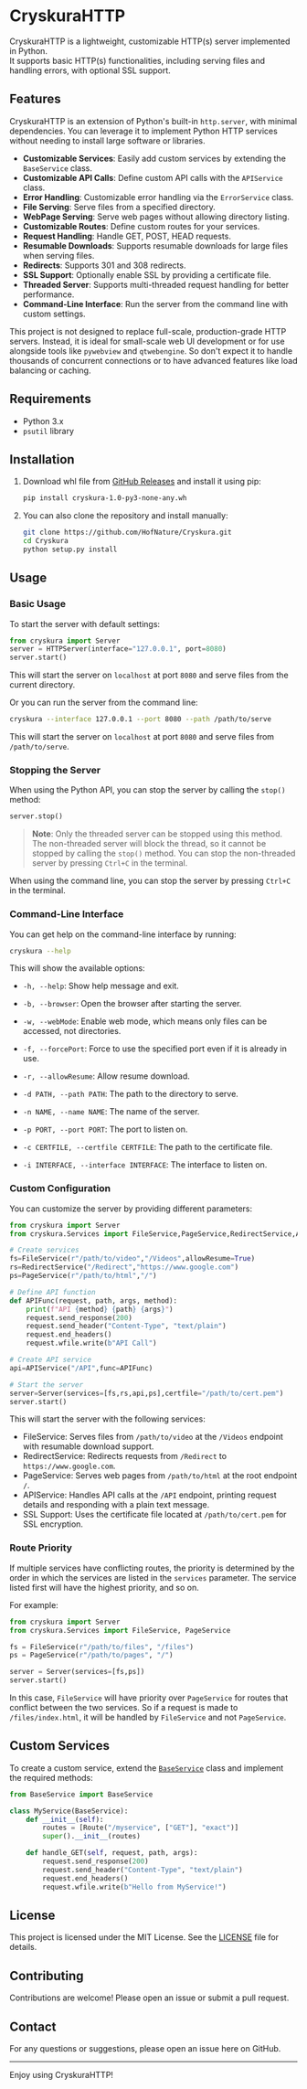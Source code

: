 # CryskuraHTTP

CryskuraHTTP is a lightweight, customizable HTTP(s) server implemented in Python.  
It supports basic HTTP(s) functionalities, including serving files and handling errors, with optional SSL support.

## Features

CryskuraHTTP is an extension of Python's built-in `http.server`, with minimal dependencies. You can leverage it to implement Python HTTP services without needing to install large software or libraries.

- **Customizable Services**: Easily add custom services by extending the `BaseService` class.
- **Customizable API Calls**: Define custom API calls with the `APIService` class.
- **Error Handling**: Customizable error handling via the `ErrorService` class.
- **File Serving**: Serve files from a specified directory.
- **WebPage Serving**: Serve web pages without allowing directory listing.
- **Customizable Routes**: Define custom routes for your services.
- **Request Handling**: Handle GET, POST, HEAD requests.
- **Resumable Downloads**: Supports resumable downloads for large files when serving files.
- **Redirects**: Supports 301 and 308 redirects.
- **SSL Support**: Optionally enable SSL by providing a certificate file.
- **Threaded Server**: Supports multi-threaded request handling for better performance.
- **Command-Line Interface**: Run the server from the command line with custom settings.

This project is not designed to replace full-scale, production-grade HTTP servers. Instead, it is ideal for small-scale web UI development or for use alongside tools like `pywebview` and `qtwebengine`. So don't expect it to handle thousands of concurrent connections or to have advanced features like load balancing or caching.

## Requirements

- Python 3.x
- `psutil` library

## Installation

1. Download whl file from [GitHub Releases](https://github.com/HofNature/Cryskura/releases) and install it using pip:

    ```sh
    pip install cryskura-1.0-py3-none-any.wh
    ```

2. You can also clone the repository and install manually:

    ```sh
    git clone https://github.com/HofNature/Cryskura.git
    cd Cryskura
    python setup.py install
    ```

## Usage

### Basic Usage

To start the server with default settings:

```python
from cryskura import Server
server = HTTPServer(interface="127.0.0.1", port=8080)
server.start()
```

This will start the server on `localhost` at port `8080` and serve files from the current directory.

Or you can run the server from the command line:

```sh
cryskura --interface 127.0.0.1 --port 8080 --path /path/to/serve
```

This will start the server on `localhost` at port `8080` and serve files from `/path/to/serve`.

### Stopping the Server

When using the Python API, you can stop the server by calling the `stop()` method:

```python
server.stop()
```
> **Note**: Only the threaded server can be stopped using this method. The non-threaded server will block the thread, so it cannot be stopped by calling the `stop()` method. You can stop the non-threaded server by pressing `Ctrl+C` in the terminal.

When using the command line, you can stop the server by pressing `Ctrl+C` in the terminal.

### Command-Line Interface

You can get help on the command-line interface by running:

```sh
cryskura --help
```

This will show the available options:

- `-h, --help`: Show help message and exit.
- `-b, --browser`: Open the browser after starting the server.
- `-w, --webMode`: Enable web mode, which means only files can be accessed, not directories.
- `-f, --forcePort`: Force to use the specified port even if it is already in use.
- `-r, --allowResume`: Allow resume download.

- `-d PATH, --path PATH`: The path to the directory to serve.
- `-n NAME, --name NAME`: The name of the server.
- `-p PORT, --port PORT`: The port to listen on.
- `-c CERTFILE, --certfile CERTFILE`: The path to the certificate file.
- `-i INTERFACE, --interface INTERFACE`: The interface to listen on.

### Custom Configuration

You can customize the server by providing different parameters:

```python
from cryskura import Server
from cryskura.Services import FileService,PageService,RedirectService,APIService

# Create services
fs=FileService(r"/path/to/video","/Videos",allowResume=True)
rs=RedirectService("/Redirect","https://www.google.com")
ps=PageService(r"/path/to/html","/")

# Define API function
def APIFunc(request, path, args, method):
    print(f"API {method} {path} {args}")
    request.send_response(200)
    request.send_header("Content-Type", "text/plain")
    request.end_headers()
    request.wfile.write(b"API Call")

# Create API service
api=APIService("/API",func=APIFunc)

# Start the server
server=Server(services=[fs,rs,api,ps],certfile="/path/to/cert.pem")
server.start()
```

This will start the server with the following services:
- FileService: Serves files from `/path/to/video` at the `/Videos` endpoint with resumable download support.
- RedirectService: Redirects requests from `/Redirect` to `https://www.google.com`.
- PageService: Serves web pages from `/path/to/html` at the root endpoint `/`.
- APIService: Handles API calls at the `/API` endpoint, printing request details and responding with a plain text message.
- SSL Support: Uses the certificate file located at `/path/to/cert.pem` for SSL encryption.

### Route Priority

If multiple services have conflicting routes, the priority is determined by the order in which the services are listed in the `services` parameter. The service listed first will have the highest priority, and so on.

For example:

```python
from cryskura import Server
from cryskura.Services import FileService, PageService

fs = FileService(r"/path/to/files", "/files")
ps = PageService(r"/path/to/pages", "/")

server = Server(services=[fs,ps])
server.start()
```

In this case, `FileService` will have priority over `PageService` for routes that conflict between the two services. So if a request is made to `/files/index.html`, it will be handled by `FileService` and not `PageService`.



## Custom Services

To create a custom service, extend the [`BaseService`](command:_github.copilot.openSymbolFromReferences?%5B%22%22%2C%5B%7B%22uri%22%3A%7B%22scheme%22%3A%22file%22%2C%22authority%22%3A%22%22%2C%22path%22%3A%22%2FD%3A%2FPrograming%2FCryskura%2Fcryskura%2FServer.py%22%2C%22query%22%3A%22%22%2C%22fragment%22%3A%22%22%7D%2C%22pos%22%3A%7B%22line%22%3A47%2C%22character%22%3A39%7D%7D%5D%2C%2251783b11-8316-4543-abd7-3779b8ae824c%22%5D "Go to definition") class and implement the required methods:

```python
from BaseService import BaseService

class MyService(BaseService):
    def __init__(self):
        routes = [Route("/myservice", ["GET"], "exact")]
        super().__init__(routes)

    def handle_GET(self, request, path, args):
        request.send_response(200)
        request.send_header("Content-Type", "text/plain")
        request.end_headers()
        request.wfile.write(b"Hello from MyService!")
```

## License

This project is licensed under the MIT License. See the [LICENSE](LICENSE) file for details.

## Contributing

Contributions are welcome! Please open an issue or submit a pull request.

## Contact

For any questions or suggestions, please open an issue here on GitHub.

---

Enjoy using CryskuraHTTP!